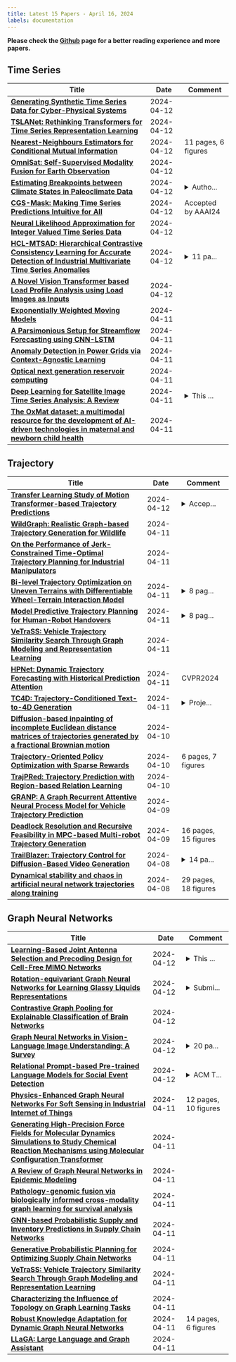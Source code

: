```yaml
---
title: Latest 15 Papers - April 16, 2024
labels: documentation
---
```

**Please check the [Github](https://github.com/zezhishao/MTS_Daily_ArXiv) page for a better reading experience and more papers.**

## Time Series
| **Title** | **Date** | **Comment** |
| --- | --- | --- |
| **[Generating Synthetic Time Series Data for Cyber-Physical Systems](http://arxiv.org/abs/2404.08601v1)** | 2024-04-12 |  |
| **[TSLANet: Rethinking Transformers for Time Series Representation Learning](http://arxiv.org/abs/2404.08472v1)** | 2024-04-12 |  |
| **[Nearest-Neighbours Estimators for Conditional Mutual Information](http://arxiv.org/abs/2403.00556v3)** | 2024-04-12 | 11 pages, 6 figures |
| **[OmniSat: Self-Supervised Modality Fusion for Earth Observation](http://arxiv.org/abs/2404.08351v1)** | 2024-04-12 |  |
| **[Estimating Breakpoints between Climate States in Paleoclimate Data](http://arxiv.org/abs/2404.08336v1)** | 2024-04-12 | <details><summary>Autho...</summary><p>Authors in alphabetical order</p></details> |
| **[CGS-Mask: Making Time Series Predictions Intuitive for All](http://arxiv.org/abs/2312.09513v3)** | 2024-04-12 | Accepted by AAAI24 |
| **[Neural Likelihood Approximation for Integer Valued Time Series Data](http://arxiv.org/abs/2310.12544v2)** | 2024-04-12 |  |
| **[HCL-MTSAD: Hierarchical Contrastive Consistency Learning for Accurate Detection of Industrial Multivariate Time Series Anomalies](http://arxiv.org/abs/2404.08224v1)** | 2024-04-12 | <details><summary>11 pa...</summary><p>11 pages, 4 figures, under review by IEEE Internet of Things Journal</p></details> |
| **[A Novel Vision Transformer based Load Profile Analysis using Load Images as Inputs](http://arxiv.org/abs/2404.08175v1)** | 2024-04-12 |  |
| **[Exponentially Weighted Moving Models](http://arxiv.org/abs/2404.08136v1)** | 2024-04-11 |  |
| **[A Parsimonious Setup for Streamflow Forecasting using CNN-LSTM](http://arxiv.org/abs/2404.07924v1)** | 2024-04-11 |  |
| **[Anomaly Detection in Power Grids via Context-Agnostic Learning](http://arxiv.org/abs/2404.07898v1)** | 2024-04-11 |  |
| **[Optical next generation reservoir computing](http://arxiv.org/abs/2404.07857v1)** | 2024-04-11 |  |
| **[Deep Learning for Satellite Image Time Series Analysis: A Review](http://arxiv.org/abs/2404.03936v2)** | 2024-04-11 | <details><summary>This ...</summary><p>This work has been submitted to the IEEE for possible publication. Copyright may be transferred without notice, after which this version may no longer be accessible</p></details> |
| **[The OxMat dataset: a multimodal resource for the development of AI-driven technologies in maternal and newborn child health](http://arxiv.org/abs/2404.08024v1)** | 2024-04-11 |  |

## Trajectory
| **Title** | **Date** | **Comment** |
| --- | --- | --- |
| **[Transfer Learning Study of Motion Transformer-based Trajectory Predictions](http://arxiv.org/abs/2404.08271v1)** | 2024-04-12 | <details><summary>Accep...</summary><p>Accepted to be published as part of the 2024 IEEE Intelligent Vehicles Symposium (IV), Jeju Shinhwa World, Jeju Island, Korea, June 2-5, 2024</p></details> |
| **[WildGraph: Realistic Graph-based Trajectory Generation for Wildlife](http://arxiv.org/abs/2404.08068v1)** | 2024-04-11 |  |
| **[On the Performance of Jerk-Constrained Time-Optimal Trajectory Planning for Industrial Manipulators](http://arxiv.org/abs/2404.07889v1)** | 2024-04-11 |  |
| **[Bi-level Trajectory Optimization on Uneven Terrains with Differentiable Wheel-Terrain Interaction Model](http://arxiv.org/abs/2404.03307v2)** | 2024-04-11 | <details><summary>8 pag...</summary><p>8 pages, 7 figures, submitted to IEEE/RSJ International Conference on Intelligent Robots and Systems (IROS 2024)</p></details> |
| **[Model Predictive Trajectory Planning for Human-Robot Handovers](http://arxiv.org/abs/2404.07505v1)** | 2024-04-11 | <details><summary>8 pag...</summary><p>8 pages, 6 figures, Proceedings available under https://www.vdi-mechatroniktagung.rwth-aachen.de/global/show_document.asp?id=aaaaaaaacjcayqj&download=1</p></details> |
| **[VeTraSS: Vehicle Trajectory Similarity Search Through Graph Modeling and Representation Learning](http://arxiv.org/abs/2404.08021v1)** | 2024-04-11 |  |
| **[HPNet: Dynamic Trajectory Forecasting with Historical Prediction Attention](http://arxiv.org/abs/2404.06351v2)** | 2024-04-11 | CVPR2024 |
| **[TC4D: Trajectory-Conditioned Text-to-4D Generation](http://arxiv.org/abs/2403.17920v2)** | 2024-04-11 | <details><summary>Proje...</summary><p>Project Page: https://sherwinbahmani.github.io/tc4d</p></details> |
| **[Diffusion-based inpainting of incomplete Euclidean distance matrices of trajectories generated by a fractional Brownian motion](http://arxiv.org/abs/2404.07029v1)** | 2024-04-10 |  |
| **[Trajectory-Oriented Policy Optimization with Sparse Rewards](http://arxiv.org/abs/2401.02225v3)** | 2024-04-10 | 6 pages, 7 figures |
| **[TrajPRed: Trajectory Prediction with Region-based Relation Learning](http://arxiv.org/abs/2404.06971v1)** | 2024-04-10 |  |
| **[GRANP: A Graph Recurrent Attentive Neural Process Model for Vehicle Trajectory Prediction](http://arxiv.org/abs/2404.08004v1)** | 2024-04-09 |  |
| **[Deadlock Resolution and Recursive Feasibility in MPC-based Multi-robot Trajectory Generation](http://arxiv.org/abs/2202.06071v4)** | 2024-04-09 | 16 pages, 15 figures |
| **[TrailBlazer: Trajectory Control for Diffusion-Based Video Generation](http://arxiv.org/abs/2401.00896v2)** | 2024-04-08 | <details><summary>14 pa...</summary><p>14 pages, 18 figures, Project Page: https://hohonu-vicml.github.io/Trailblazer.Page/</p></details> |
| **[Dynamical stability and chaos in artificial neural network trajectories along training](http://arxiv.org/abs/2404.05782v1)** | 2024-04-08 | 29 pages, 18 figures |

## Graph Neural Networks
| **Title** | **Date** | **Comment** |
| --- | --- | --- |
| **[Learning-Based Joint Antenna Selection and Precoding Design for Cell-Free MIMO Networks](http://arxiv.org/abs/2404.08607v1)** | 2024-04-12 | <details><summary>This ...</summary><p>This work has been submitted to the IEEE for possible publication. Copyright may be transferred without notice, after which this version may no longer be accessible</p></details> |
| **[Rotation-equivariant Graph Neural Networks for Learning Glassy Liquids Representations](http://arxiv.org/abs/2211.03226v3)** | 2024-04-12 | <details><summary>Submi...</summary><p>Submitted to SciPost. 15 pages, 9 figures plus references and 4 pages of appendix</p></details> |
| **[Contrastive Graph Pooling for Explainable Classification of Brain Networks](http://arxiv.org/abs/2307.11133v2)** | 2024-04-12 |  |
| **[Graph Neural Networks in Vision-Language Image Understanding: A Survey](http://arxiv.org/abs/2303.03761v2)** | 2024-04-12 | <details><summary>20 pa...</summary><p>20 pages, 5 figures, 5 tables</p></details> |
| **[Relational Prompt-based Pre-trained Language Models for Social Event Detection](http://arxiv.org/abs/2404.08263v1)** | 2024-04-12 | <details><summary>ACM T...</summary><p>ACM TOIS Under Review</p></details> |
| **[Physics-Enhanced Graph Neural Networks For Soft Sensing in Industrial Internet of Things](http://arxiv.org/abs/2404.08061v1)** | 2024-04-11 | 12 pages, 10 figures |
| **[Generating High-Precision Force Fields for Molecular Dynamics Simulations to Study Chemical Reaction Mechanisms using Molecular Configuration Transformer](http://arxiv.org/abs/2401.00499v3)** | 2024-04-11 |  |
| **[A Review of Graph Neural Networks in Epidemic Modeling](http://arxiv.org/abs/2403.19852v2)** | 2024-04-11 |  |
| **[Pathology-genomic fusion via biologically informed cross-modality graph learning for survival analysis](http://arxiv.org/abs/2404.08023v1)** | 2024-04-11 |  |
| **[GNN-based Probabilistic Supply and Inventory Predictions in Supply Chain Networks](http://arxiv.org/abs/2404.07523v1)** | 2024-04-11 |  |
| **[Generative Probabilistic Planning for Optimizing Supply Chain Networks](http://arxiv.org/abs/2404.07511v1)** | 2024-04-11 |  |
| **[VeTraSS: Vehicle Trajectory Similarity Search Through Graph Modeling and Representation Learning](http://arxiv.org/abs/2404.08021v1)** | 2024-04-11 |  |
| **[Characterizing the Influence of Topology on Graph Learning Tasks](http://arxiv.org/abs/2404.07493v1)** | 2024-04-11 |  |
| **[Robust Knowledge Adaptation for Dynamic Graph Neural Networks](http://arxiv.org/abs/2207.10839v2)** | 2024-04-11 | 14 pages, 6 figures |
| **[LLaGA: Large Language and Graph Assistant](http://arxiv.org/abs/2402.08170v3)** | 2024-04-11 |  |


